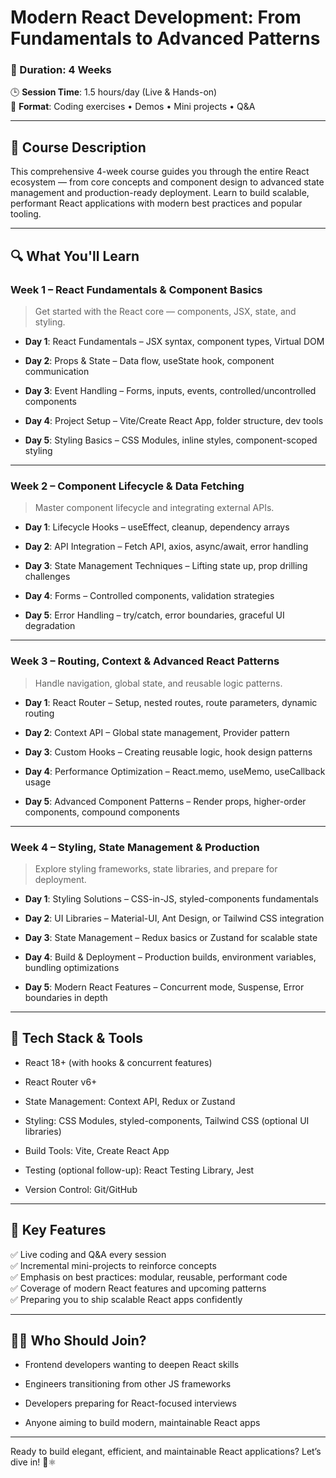 # **Modern React Development: From Fundamentals to Advanced Patterns**

### 📅 Duration: 4 Weeks

🕒 **Session Time**: 1.5 hours/day (Live & Hands-on)  
📁 **Format**: Coding exercises • Demos • Mini projects • Q&A

---

## 📘 **Course Description**

This comprehensive 4-week course guides you through the entire React ecosystem — from core concepts and component design to advanced state management and production-ready deployment. Learn to build scalable, performant React applications with modern best practices and popular tooling.

---

## 🔍 **What You'll Learn**

### **Week 1 – React Fundamentals & Component Basics**

> Get started with the React core — components, JSX, state, and styling.

- **Day 1**: React Fundamentals – JSX syntax, component types, Virtual DOM
    
- **Day 2**: Props & State – Data flow, useState hook, component communication
    
- **Day 3**: Event Handling – Forms, inputs, events, controlled/uncontrolled components
    
- **Day 4**: Project Setup – Vite/Create React App, folder structure, dev tools
    
- **Day 5**: Styling Basics – CSS Modules, inline styles, component-scoped styling
    

---

### **Week 2 – Component Lifecycle & Data Fetching**

> Master component lifecycle and integrating external APIs.

- **Day 1**: Lifecycle Hooks – useEffect, cleanup, dependency arrays
    
- **Day 2**: API Integration – Fetch API, axios, async/await, error handling
    
- **Day 3**: State Management Techniques – Lifting state up, prop drilling challenges
    
- **Day 4**: Forms – Controlled components, validation strategies
    
- **Day 5**: Error Handling – try/catch, error boundaries, graceful UI degradation
    

---

### **Week 3 – Routing, Context & Advanced React Patterns**

> Handle navigation, global state, and reusable logic patterns.

- **Day 1**: React Router – Setup, nested routes, route parameters, dynamic routing
    
- **Day 2**: Context API – Global state management, Provider pattern
    
- **Day 3**: Custom Hooks – Creating reusable logic, hook design patterns
    
- **Day 4**: Performance Optimization – React.memo, useMemo, useCallback usage
    
- **Day 5**: Advanced Component Patterns – Render props, higher-order components, compound components
    

---

### **Week 4 – Styling, State Management & Production**

> Explore styling frameworks, state libraries, and prepare for deployment.

- **Day 1**: Styling Solutions – CSS-in-JS, styled-components fundamentals
    
- **Day 2**: UI Libraries – Material-UI, Ant Design, or Tailwind CSS integration
    
- **Day 3**: State Management – Redux basics or Zustand for scalable state
    
- **Day 4**: Build & Deployment – Production builds, environment variables, bundling optimizations
    
- **Day 5**: Modern React Features – Concurrent mode, Suspense, Error boundaries in depth
    

---

## 🧰 **Tech Stack & Tools**

- React 18+ (with hooks & concurrent features)
    
- React Router v6+
    
- State Management: Context API, Redux or Zustand
    
- Styling: CSS Modules, styled-components, Tailwind CSS (optional UI libraries)
    
- Build Tools: Vite, Create React App
    
- Testing (optional follow-up): React Testing Library, Jest
    
- Version Control: Git/GitHub
    

---

## 🎯 **Key Features**

✅ Live coding and Q&A every session  
✅ Incremental mini-projects to reinforce concepts  
✅ Emphasis on best practices: modular, reusable, performant code  
✅ Coverage of modern React features and upcoming patterns  
✅ Preparing you to ship scalable React apps confidently

---

## 👩‍💻 Who Should Join?

- Frontend developers wanting to deepen React skills
    
- Engineers transitioning from other JS frameworks
    
- Developers preparing for React-focused interviews
    
- Anyone aiming to build modern, maintainable React apps
    

---

Ready to build elegant, efficient, and maintainable React applications? Let’s dive in! 🚀⚛️
